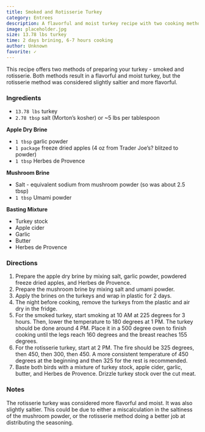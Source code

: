 ```yaml
---
title: Smoked and Rotisserie Turkey
category: Entrees
description: A flavorful and moist turkey recipe with two cooking methods - smoked and rotisserie. The turkey is brined with unique apple and mushroom brines, and basted with a delicious mixture of turkey stock, apple cider, garlic, butter, and Herbes de Provence.
image: placeholder.jpg
size: 13.78 lbs turkey
time: 2 days brining, 6-7 hours cooking
author: Unknown
favorite: ✓
---
```


This recipe offers two methods of preparing your turkey - smoked and rotisserie. Both methods result in a flavorful and moist turkey, but the rotisserie method was considered slightly saltier and more flavorful. 

### Ingredients

* `13.78 lbs` turkey
* `2.78 tbsp` salt (Morton’s kosher) or ~5 lbs per tablespoon

**Apple Dry Brine**
* `1 tbsp` garlic powder
* `1 package` freeze dried apples (4 oz from Trader Joe’s? blitzed to powder)
* `1 tbsp` Herbes de Provence

**Mushroom Brine**
* Salt - equivalent sodium from mushroom powder (so was about 2.5 tbsp)
* `1 tbsp` Umami powder

**Basting Mixture**
* Turkey stock
* Apple cider
* Garlic
* Butter
* Herbes de Provence

### Directions

1. Prepare the apple dry brine by mixing salt, garlic powder, powdered freeze dried apples, and Herbes de Provence.
2. Prepare the mushroom brine by mixing salt and umami powder.
3. Apply the brines on the turkeys and wrap in plastic for 2 days.
4. The night before cooking, remove the turkeys from the plastic and air dry in the fridge.
5. For the smoked turkey, start smoking at 10 AM at 225 degrees for 3 hours. Then, lower the temperature to 180 degrees at 1 PM. The turkey should be done around 4 PM. Place it in a 500 degree oven to finish cooking until the legs reach 160 degrees and the breast reaches 155 degrees.
6. For the rotisserie turkey, start at 2 PM. The fire should be 325 degrees, then 450, then 300, then 450. A more consistent temperature of 450 degrees at the beginning and then 325 for the rest is recommended.
7. Baste both birds with a mixture of turkey stock, apple cider, garlic, butter, and Herbes de Provence. Drizzle turkey stock over the cut meat.

### Notes

The rotisserie turkey was considered more flavorful and moist. It was also slightly saltier. This could be due to either a miscalculation in the saltiness of the mushroom powder, or the rotisserie method doing a better job at distributing the seasoning.